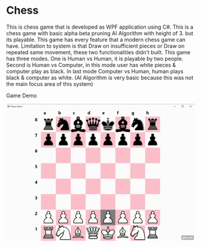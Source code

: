 # Chess
This is chess game that is developed as WPF application using C#. This is a chess game with basic alpha beta pruning AI Algorithm with height of 3. but its playable. This game has every feature that a modern chess game can have. Limitation to system is that Draw on insufficient pieces or Draw on repeated same movement, these two functionalities didn't built.
This game has three modes. One is Human vs Human, it is playable by two people. Second is Human vs Computer, in this mode user has white pieces & computer play as black. In last mode Computer vs Human, human plays black & computer as white.
(AI Algorithm is very basic because this was not the main focus area of this system)

Game Demo

![img](https://github.com/haiderali3071/Chess/blob/main/demo.gif)


